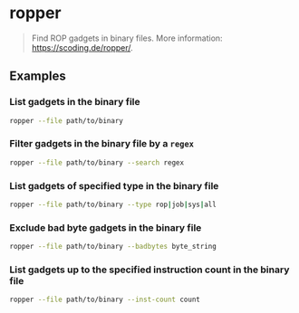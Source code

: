 # ropper

> Find ROP gadgets in binary files. More information: <https://scoding.de/ropper/>.

## Examples

### List gadgets in the binary file

```bash
ropper --file path/to/binary
```

### Filter gadgets in the binary file by a `regex`

```bash
ropper --file path/to/binary --search regex
```

### List gadgets of specified type in the binary file

```bash
ropper --file path/to/binary --type rop|job|sys|all
```

### Exclude bad byte gadgets in the binary file

```bash
ropper --file path/to/binary --badbytes byte_string
```

### List gadgets up to the specified instruction count in the binary file

```bash
ropper --file path/to/binary --inst-count count
```

